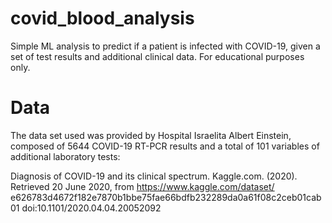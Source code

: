 # covid_blood_analysis
Simple ML analysis to predict if a patient is infected with COVID-19, given a set of test results and additional clinical data.
For educational purposes only.

# Data
The data set used was provided by Hospital Israelita Albert Einstein, composed of 5644 COVID-19 RT-PCR results and a total of 101 variables of additional laboratory tests:

Diagnosis of COVID-19 and its clinical spectrum. Kaggle.com. (2020). Retrieved 20 June 2020, from https://www.kaggle.com/dataset/ e626783d4672f182e7870b1bbe75fae66bdfb232289da0a61f08c2ceb01cab01
doi:10.1101/2020.04.04.20052092


